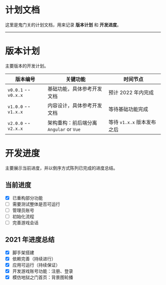 计划文档
======

这里是鬼门关的计划文档，用来记录 **版本计划** 和 **开发进度**。

------

# 版本计划

主要版本的开发计划。

|版本编号|关键功能|时间节点|
|---|---|---|
|`v0.0.1` -- `v0.x.x`|基础功能，具体参考开发文档|预计 2022 年内完成|
|`v1.0.0` -- `v1.x.x`|内容设计，具体参考开发文档|等待基础功能完成|
|`v2.0.0` -- `v2.x.x`|架构重构：前后端分离<br>`Angular` or `Vue`|等待 `v1.x.x` 版本发布之后|

# 开发进度

主要展示当前进度，并以倒序方式陈列已完成的进度总结。

## 当前进度

- [x] 已重构部分功能
- [ ] 需要测试整体是否可运行
- [ ] 管理员账号
- [ ] 初始化流程
- [ ] 完善游戏会话

## 2021 年进度总结

- [x] 脚手架搭建
- [x] 依赖完善（持续进行）
- [x] 应用可运行（持续保证）
- [x] 开发游戏账号功能：注册、登录
- [x] 模仿地狱之门首页：背景图轮播